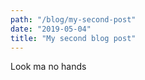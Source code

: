 ```yaml
---
path: "/blog/my-second-post"
date: "2019-05-04"
title: "My second blog post"
---
```


Look ma no hands